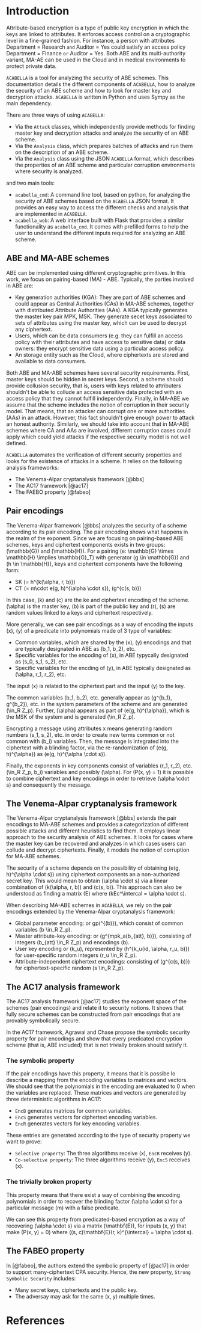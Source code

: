 
# Introduction

Attribute-based encryption is a type of public key encryption in which the keys are linked
to attributes. It enforces access control on a cryptographic level in a fine-grained
fashion. For instance, a person with attributes Department = Research `and` Auditor = Yes could
satisfy an access policy Department = Finance `or` Auditor = Yes. Both ABE and its multi-authority
variant, MA-AE can be used in the Cloud and in medical environments to protect private data. 

`ACABELLA` is a tool for analyzing the security of ABE schemes.
This documentation details the different components of 
`ACABELLA`, how to analyze the security of an ABE scheme and how to look for
master key and decryption attacks. `ACABELLA` is written in Python and uses Sympy as
the main dependency.

There are three ways of using `ACABELLA`:

- Via the `Attack` classes, which independently provide methods for finding master key and
decryption attacks and analyze the security of an ABE scheme.
- Via the `Analysis` class, which prepares batches of attacks and run them on the description
of an ABE scheme.
- Via the `Analysis` class using the JSON `ACABELLA` format, which describes the properties of an ABE scheme and
particular corruption environments where security is analyzed.

and two main tools:

- `acabella_cmd`: A command line tool, based on python, for analyzing the security of ABE schemes based on the `ACABELLA`
JSON format. It provides an easy way to access the different checks and analysis that are implemented
in `ACABELLA`.
- `acabella_web`: A web interface built with Flask that provides a similar functionality as `acabella_cmd`. It comes
with prefilled forms to help the user to understand the different inputs required for analyzing an ABE scheme.

## ABE and MA-ABE schemes

ABE can be implemented using different cryptographic primitives. In this work, we focus
on pairing-based (MA) - ABE. Typically, the parties involved in ABE are:

- Key generation authorities (KGA): They are part of ABE schemes and could appear as Central Authorities
  (CAs) in MA-ABE schemes, together with distributed Attribute Authorities (AAs). A KGA typically
  generates the master key pair MPK, MSK. They generate secet keys associated to sets of attributes using the master key,
  which can be used to decrypt any ciphertext.
- Users, which can be data consumers (e.g. they can fulfill an access policy with their attributes and have access to
sensitive data) or data owners: they encrypt sensitive data using a particular access policy.
- An storage entity such as the Cloud, where ciphertexts are stored and available to data consumers.

Both ABE and MA-ABE schemes have several security requirements. First, master keys should be hidden in secret keys. Second,
a scheme should provide collusion security, that is, users with keys related to attributers shouldn't be able to collude
an access sensitive data protected with an access policy that they cannot fulfill independently. Finally, in MA-ABE we assume
that the scheme includes the notion of corruption in their security model. That means, that an
attacker can corrupt one or more authorities (AAs) in an attack. However, this fact shouldn't give enough power to
attack an honest authority. Similarly, we should take into account that in MA-ABE schemes where CA and AAs are involved,
different corruption cases could apply which could yield attacks if the respective security model is not well defined.

`ACABELLA` automates the verification of different security properties and looks for the existence of attacks in a scheme.
It relies on the following analysis frameworks:

- The Venema-Alpar cryptanalysis framework [@bbs]
- The AC17 framework [@ac17]
- The FAEBO property [@fabeo]

## Pair encodings

The Venema-Alpar framework [@bbs] analyzes the security of a scheme according to its pair encoding. 
The pair encoding shows what happens in the realm of the exponent. Since we are focusing on pairing-based
ABE schemes, keys and ciphertext components exists in two groups: \(\mathbb{G}\) and \(\mathbb{H}\). For a pairing \(e: \mathbb{G} \times \mathbb{H} \implies
\mathbb{G}_T\) with generator \(g \in \mathbb{G}\) and \(h \in \mathbb{H}\), keys and ciphertext components have the following form:

- SK \(= h^{k(\alpha, r, b)}\)
- CT \(= m\cdot e(g, h)^{\alpha \cdot s}\), \(g^{c(s, b)}\)

In this case, \(k\) and \(c\) are the ke and ciphertext encoding of the scheme.
\(\alpha\) is the master key, \(b\) is part of the public key and \(r\), \(s\) are random values
linked to a keys and ciphertext respectively.

More generally, we can see pair encodings as a way of encoding the inputs \(x\), \(y\) of a predicate into polynomials made of 3 type of variables:

  - Common variables, which are shared by the \(x\), \(y\) encodings and that are typically designated in ABE as \(b_1, b_2\), etc.
  - Specific variables for the encoding of \(x\), in ABE typycally designated as \(s_0, s_1, s_2\), etc.
  - Specific variables for the encding of \(y\), in ABE typically designated as \(\alpha, r_1, r_2\), etc.

The input \(x\) is related to the ciphertext part and the input \(y\) to the key. 

The common variables \(b_1, b_2\), etc. generally appear as \(g^{b_1}, g^{b_2}\), etc. in the system parameters of the scheme and are generated \(\in_R Z_p\). Further, \(\alpha\) appears as part of \(e(g, h)^{\alpha}\), which is the MSK of the system and is generated \(\in_R Z_p\). 

Encrypting a message using attributes x means generating random numbers \(s_1, s_2\), etc. in order to create new terms common or not common with \(b_i\) variables. Then, the message is integrated into the ciphertext with a blinding factor, via the re-randomization of \(e(g, h)^{\alpha}\) as \(e(g, h)^{\alpha \cdot s}\). 

Finally, the exponents in key components consist of variables \(r_1, r_2\), etc. \(\in_R Z_p, b_i\) variables and possibly \(\alpha\). For \(P(x, y) = 1\) it is possible to combine ciphertext and key encodings in order to retrieve \(\alpha \cdot s\) and consequently the message.

## The Venema-Alpar cryptanalysis framework

The Venema-Alpar cryptanalysis framework [@bbs] extends the pair encodings to MA-ABE schemes and
provides a categorization of different possible attacks and different heuristics to 
find them. It employs linear approach to the security analysis of ABE schemes. It looks
for cases where the master key can be recovered and analyzes in which cases users can collude and
decrypt ciphertexts. Finally, it models the notion of corruption for MA-ABE schemes.

The security of a scheme depends on the possibility of obtaining \(e(g, h)^{\alpha \cdot s}\) using ciphertext
components an a non-authorized secret key. This would mean to obtain \(\alpha \cdot s\)
via a linear combination of \(k(\alpha, r, b)\) and \(c(s, b)\). This approach can also be understood as finding a matrix
\(E\) where \(kEc^\intercal = \alpha \cdot s\).

When describing MA-ABE schemes in `ACABELLA`, we rely on the pair encodings extended by the Venema-Alpar
cryptanalysis framework:

- Global parameter encoding: or gp\(^{(b)}\), which consist of common variables \(b \in_R Z_p\).
- Master attribute-key encoding: or \(g^{mpk_a(b_{att}, b)}\), consisting of integers \(b_{att} \in_R Z_p\) and
encodings \(b\).
- User key encoding or \(k_u\), represented by \(h^{k_u(id, \alpha, r_u, b)}\) for user-specific random integers
\(r_u \in_R Z_p\).
- Attribute-independent ciphertext encodings: consisting of \(g^{c(s, b)}\) for ciphertext-specific random
\(s \in_R Z_p\).

## The AC17 analysis framework

The AC17 analysis framework [@ac17] studies the exponent space of the schemes (pair encodings) and relate it
to security notions. It shows that fully secure schemes can be constructed from
pair encodings that are provably symbolically secure. 

In the AC17 framework, Agrawal and Chase propose the symbolic security property for pair encodings and show that every predicated encryption scheme (that is, ABE included) that is not trivially broken should satisfy it.

### The symbolic property

If the pair encodings have this property, it means that it is possibe lo describe a mapping from the encoding variables to matrices and vectors. We should see that the polynomials in the encoding are evaluated to 0 when the variables are replaced. These matrices and vectors are generated by three deterministic algorithms in AC17:

- `EncB` generates matrices for common variables.
- `EncS` generates vectors for ciphertext encoding variables.
- `EncR` generates vectors for key encoding variables.

These entries are generated according to the type of security property we want to prove:

- `Selective property`: The three algorithms receive \(x\), `EncR` receives \(y\).
- `Co-selective property`: The three algorithms receive \(y\), `EncS` receives \(x\).

### The trivially broken property

This property means that there exist a way of combining the encoding polynomials in order to recover the blinding factor \(\alpha \cdot s\) for a particular message \(m\) with a false predicate.

We can see this property from predicated-based encryption as a way of recovering \(\alpha \cdot s\) via a matrix \(\mathbf{E}\), for inputs \(x, y\) that make \(P(x, y) = 0\) where \((s, c)\mathbf{E}(r, k)^{\intercal} = \alpha \cdot s\). 

## The FABEO property

In [@fabeo], the authors extend the symbolic property of [@ac17] in order to support many-ciphertext CPA security. Hence, the new property, `Strong Symbolic Security` includes:

- Many secret keys, ciphertexts and the public key.
- The adversay may ask for the same \(x, y\) multiple times.

# References
